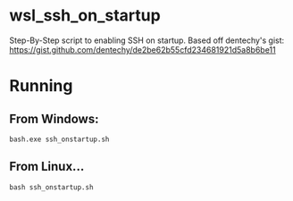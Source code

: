 # wsl_ssh_on_startup
Step-By-Step script to enabling SSH on startup.
Based off dentechy's gist: https://gist.github.com/dentechy/de2be62b55cfd234681921d5a8b6be11

# Running
## From Windows: 
`bash.exe ssh_onstartup.sh`

## From Linux...
`bash ssh_onstartup.sh`


